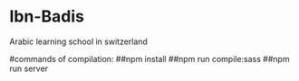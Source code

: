# Ibn-Badis
Arabic learning school in switzerland

#commands of compilation:
##npm install 
##npm run compile:sass
##npm run server
